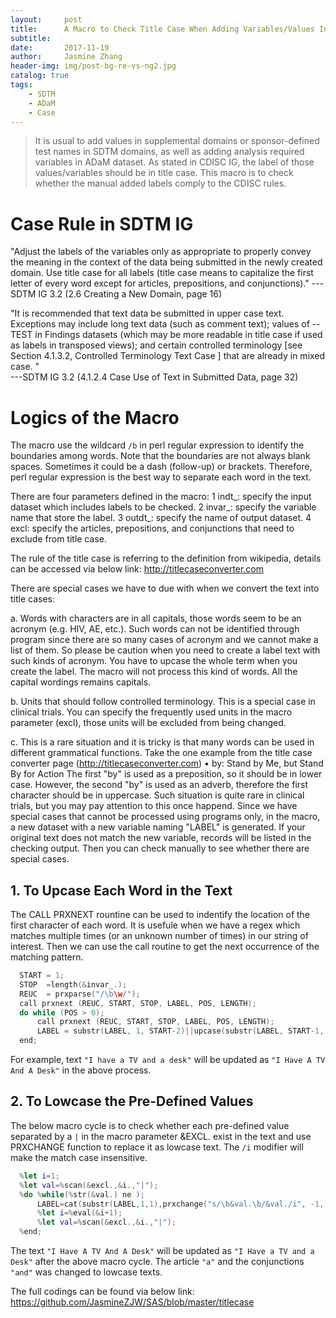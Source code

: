 ```yaml
---
layout:     post
title:      A Macro to Check Title Case When Adding Variables/Values Into SDTM/ADaM
subtitle:   
date:       2017-11-19
author:     Jasmine Zhang
header-img: img/post-bg-re-vs-ng2.jpg
catalog: true
tags:
    - SDTM 
    - ADaM 
    - Case
---
```


> It is usual to add values in supplemental domains or sponsor-defined test names in SDTM domains, as well as adding analysis required variables in ADaM dataset. As stated in CDISC IG, the label of those values/variables should be in title case. This macro is to check whether the manual added labels comply to the CDISC rules.

# Case Rule in SDTM IG
"Adjust the labels of the variables only as appropriate to properly convey the meaning in the context of the data being submitted in the newly created domain. Use title case for all labels (title case means to capitalize the first letter of every word except for articles, prepositions, and conjunctions)." 
                                                           ---SDTM IG 3.2 (2.6 Creating a New Domain, page 16)
							   
"It is recommended that text data be submitted in upper case text. Exceptions may include long text data (such as comment text); values of --TEST in Findings datasets (which may be more readable in title case if used as labels in transposed views); and certain controlled terminology [see Section 4.1.3.2, Controlled Terminology Text Case ] that are already in mixed case. "          
                                           ---SDTM IG 3.2 (4.1.2.4 Case Use of Text in Submitted Data, page 32)

# Logics of the Macro
The macro use the wildcard `/b` in perl regular expression to identify the boundaries among words. Note that the boundaries are not always blank spaces. Sometimes it could be a dash (follow-up) or brackets. Therefore, perl regular expression is the best way to separate each word in the text.

There are four parameters defined in the macro:
	1	indt_: specify the input dataset which includes labels to be checked.
	2	invar_: specify the variable name that store the label.
	3	outdt_: specify the name of output dataset.
	4	excl: specify the articles, prepositions, and conjunctions that need to exclude from title case.
	
The rule of the title case is referring to the definition from wikipedia, details can be accessed via below link: http://titlecaseconverter.com

There are special cases we have to due with when we convert the text into title cases:

a. Words with characters are in all capitals, those words seem to be an acronym (e.g. HIV, AE, etc.). Such words can not be identified through program since there are so many cases of acronym and we cannot make a list of them. So please be caution when you need to create a label text with such kinds of acronym. You have to upcase the whole term when you create the label. The macro will not process this kind of words. All the capital wordings remains capitals.

b. Units that should follow controlled terminology. This is a special case in clinical trials. You can specify the frequently used units in the macro parameter (excl), those units will be excluded from being changed.

c. This is a rare situation and it is tricky is that many words can be used in different grammatical functions. Take the one example from the title case converter page (http://titlecaseconverter.com)
	•	by: Stand by Me, but Stand By for Action The first "by" is used as a preposition, so it should be in lower case. However, the second "by" is used as an adverb, therefore the first character should be in uppercase. Such situation is quite rare in clinical trials, but you may pay attention to this once happend.
Since we have special cases that cannot be processed using programs only, in the macro, a new dataset with a new variable naming "LABEL" is generated. If your original text does not match the new variable, records will be listed in the checking output. Then you can check manually to see whether there are special cases.

## 1. To Upcase Each Word in the Text

The CALL PRXNEXT rountine can be used to indentify the location of the first character of each word. It is usefule when we have a regex which matches multiple times (or an unknown number of times) in our string of interest. Then we can use the call routine to get the next occurrence of the matching pattern.

```swift
  START = 1;
  STOP  =length(&invar_.);
  REUC  = prxparse("/\b\w/");
  call prxnext (REUC, START, STOP, LABEL, POS, LENGTH);
  do while (POS > 0);
      call prxnext (REUC, START, STOP, LABEL, POS, LENGTH);
      LABEL = substr(LABEL, 1, START-2)||upcase(substr(LABEL, START-1, 1))||substr(LABEL, START);
  end; 
```

For example, text `"I have a TV and a desk"` will be updated as `"I Have A TV And A Desk"` in the above process.

## 2. To Lowcase the Pre-Defined Values

The below macro cycle is to check whether each pre-defined value separated by a `|` in the macro parameter &EXCL. exist in the text and use PRXCHANGE function to replace it as lowcase text. The `/i` modifier will make the match case insensitive.

```swift
  %let i=1;
  %let val=%scan(&excl.,&i.,"|");
  %do %while(%str(&val.) ne );
      LABEL=cat(substr(LABEL,1,1),prxchange("s/\b&val.\b/&val./i", -1, substr(LABEL,2)));
      %let i=%eval(&i+1);
      %let val=%scan(&excl.,&i.,"|");
  %end;
```
  
The text `"I Have A TV And A Desk"` will be updated as `"I Have a TV and a Desk"` after the above macro cycle. The article `"a"` and the conjunctions `"and"` was changed to lowcase texts.

The full codings can be found via below link: 
https://github.com/JasmineZJW/SAS/blob/master/titlecase
